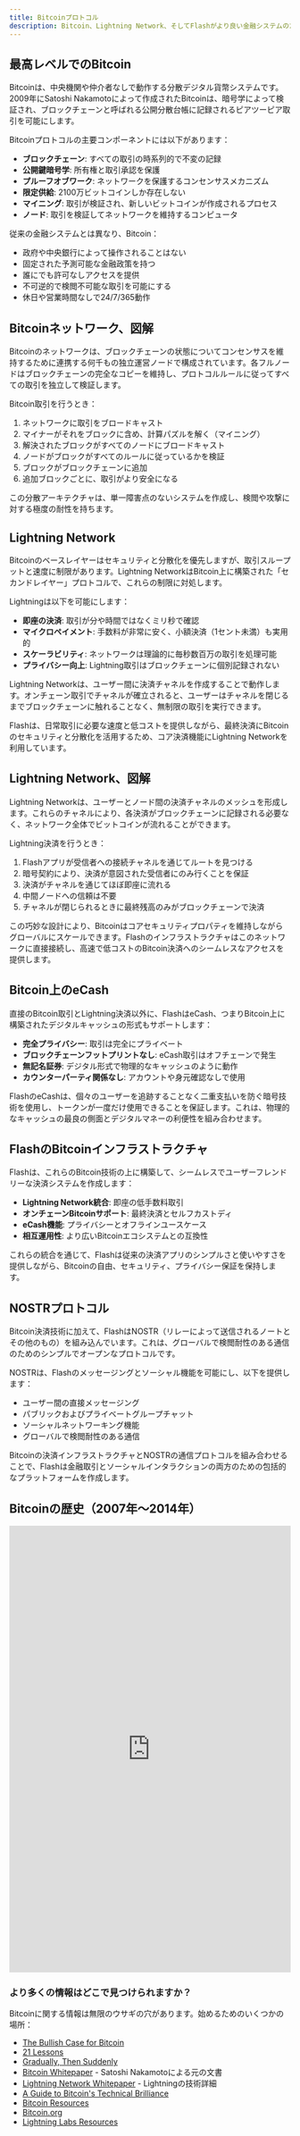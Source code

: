 ```yaml
---
title: Bitcoinプロトコル
description: Bitcoin、Lightning Network、そしてFlashがより良い金融システムのためにこれらの技術をどのように活用するかの明確な説明。
---
```


## 最高レベルでのBitcoin

Bitcoinは、中央機関や仲介者なしで動作する分散デジタル貨幣システムです。2009年にSatoshi Nakamotoによって作成されたBitcoinは、暗号学によって検証され、ブロックチェーンと呼ばれる公開分散台帳に記録されるピアツーピア取引を可能にします。

Bitcoinプロトコルの主要コンポーネントには以下があります：

- **ブロックチェーン**: すべての取引の時系列的で不変の記録
- **公開鍵暗号学**: 所有権と取引承認を保護
- **プルーフオブワーク**: ネットワークを保護するコンセンサスメカニズム
- **限定供給**: 2100万ビットコインしか存在しない
- **マイニング**: 取引が検証され、新しいビットコインが作成されるプロセス
- **ノード**: 取引を検証してネットワークを維持するコンピュータ

従来の金融システムとは異なり、Bitcoin：
- 政府や中央銀行によって操作されることはない
- 固定された予測可能な金融政策を持つ
- 誰にでも許可なしアクセスを提供
- 不可逆的で検閲不可能な取引を可能にする
- 休日や営業時間なしで24/7/365動作

## Bitcoinネットワーク、図解

Bitcoinのネットワークは、ブロックチェーンの状態についてコンセンサスを維持するために連携する何千もの独立運営ノードで構成されています。各フルノードはブロックチェーンの完全なコピーを維持し、プロトコルルールに従ってすべての取引を独立して検証します。

Bitcoin取引を行うとき：

1. ネットワークに取引をブロードキャスト
2. マイナーがそれをブロックに含め、計算パズルを解く（マイニング）
3. 解決されたブロックがすべてのノードにブロードキャスト
4. ノードがブロックがすべてのルールに従っているかを検証
5. ブロックがブロックチェーンに追加
6. 追加ブロックごとに、取引がより安全になる

この分散アーキテクチャは、単一障害点のないシステムを作成し、検閲や攻撃に対する極度の耐性を持ちます。

## Lightning Network

Bitcoinのベースレイヤーはセキュリティと分散化を優先しますが、取引スループットと速度に制限があります。Lightning NetworkはBitcoin上に構築された「セカンドレイヤー」プロトコルで、これらの制限に対処します。

Lightningは以下を可能にします：

- **即座の決済**: 取引が分や時間ではなくミリ秒で確認
- **マイクロペイメント**: 手数料が非常に安く、小額決済（1セント未満）も実用的
- **スケーラビリティ**: ネットワークは理論的に毎秒数百万の取引を処理可能
- **プライバシー向上**: Lightning取引はブロックチェーンに個別記録されない

Lightning Networkは、ユーザー間に決済チャネルを作成することで動作します。オンチェーン取引でチャネルが確立されると、ユーザーはチャネルを閉じるまでブロックチェーンに触れることなく、無制限の取引を実行できます。

Flashは、日常取引に必要な速度と低コストを提供しながら、最終決済にBitcoinのセキュリティと分散化を活用するため、コア決済機能にLightning Networkを利用しています。

## Lightning Network、図解

Lightning Networkは、ユーザーとノード間の決済チャネルのメッシュを形成します。これらのチャネルにより、各決済がブロックチェーンに記録される必要なく、ネットワーク全体でビットコインが流れることができます。

Lightning決済を行うとき：

1. Flashアプリが受信者への接続チャネルを通じてルートを見つける
2. 暗号契約により、決済が意図された受信者にのみ行くことを保証
3. 決済がチャネルを通じてほぼ即座に流れる
4. 中間ノードへの信頼は不要
5. チャネルが閉じられるときに最終残高のみがブロックチェーンで決済

この巧妙な設計により、Bitcoinはコアセキュリティプロパティを維持しながらグローバルにスケールできます。Flashのインフラストラクチャはこのネットワークに直接接続し、高速で低コストのBitcoin決済へのシームレスなアクセスを提供します。

## Bitcoin上のeCash

直接のBitcoin取引とLightning決済以外に、FlashはeCash、つまりBitcoin上に構築されたデジタルキャッシュの形式もサポートします：

- **完全プライバシー**: 取引は完全にプライベート
- **ブロックチェーンフットプリントなし**: eCash取引はオフチェーンで発生
- **無記名証券**: デジタル形式で物理的なキャッシュのように動作
- **カウンターパーティ関係なし**: アカウントや身元確認なしで使用

FlashのeCashは、個々のユーザーを追跡することなく二重支払いを防ぐ暗号技術を使用し、トークンが一度だけ使用できることを保証します。これは、物理的なキャッシュの最良の側面とデジタルマネーの利便性を組み合わせます。

## FlashのBitcoinインフラストラクチャ

Flashは、これらのBitcoin技術の上に構築して、シームレスでユーザーフレンドリーな決済システムを作成します：

- **Lightning Network統合**: 即座の低手数料取引
- **オンチェーンBitcoinサポート**: 最終決済とセルフカストディ
- **eCash機能**: プライバシーとオフラインユースケース
- **相互運用性**: より広いBitcoinエコシステムとの互換性

これらの統合を通じて、Flashは従来の決済アプリのシンプルさと使いやすさを提供しながら、Bitcoinの自由、セキュリティ、プライバシー保証を保持します。

## NOSTRプロトコル

Bitcoin決済技術に加えて、FlashはNOSTR（リレーによって送信されるノートとその他のもの）を組み込んでいます。これは、グローバルで検閲耐性のある通信のためのシンプルでオープンなプロトコルです。

NOSTRは、Flashのメッセージングとソーシャル機能を可能にし、以下を提供します：
- ユーザー間の直接メッセージング
- パブリックおよびプライベートグループチャット
- ソーシャルネットワーキング機能
- グローバルで検閲耐性のある通信

Bitcoinの決済インフラストラクチャとNOSTRの通信プロトコルを組み合わせることで、Flashは金融取引とソーシャルインタラクションの両方のための包括的なプラットフォームを作成します。

## Bitcoinの歴史（2007年〜2014年）
<iframe width="100%" height="800" frameborder="0" src="https://historyofbitcoin.org/" title="The History of Bitcoin" allowfullscreen></iframe>

### より多くの情報はどこで見つけられますか？

Bitcoinに関する情報は無限のウサギの穴があります。始めるためのいくつかの場所：
-   [The Bullish Case for Bitcoin](https://vijayboyapati.medium.com/the-bullish-case-for-bitcoin-6ecc8bdecc1)
-   [21 Lessons](https://21lessons.com/)
-   [Gradually, Then Suddenly](https://unchained.com/blog/category/gradually-then-suddenly/)
-   [Bitcoin Whitepaper](https://bitcoin.org/bitcoin.pdf) - Satoshi Nakamotoによる元の文書
-   [Lightning Network Whitepaper](https://lightning.network/lightning-network-paper.pdf) - Lightningの技術詳細
-   [A Guide to Bitcoin's Technical Brilliance](https://medium.com/digitalassetresearch/a-guide-to-bitcoins-technical-brilliance-for-non-programmers-e28211e797c0)
-   [Bitcoin Resources](https://bitcoin-resources.com/)
-   [Bitcoin.org](https://bitcoin.org/en/)
-   [Lightning Labs Resources](https://docs.lightning.engineering/)

<div style="height:400px;width:100%"></div>


「もし流行すれば、いくらか手に入れるのは意味があるかもしれない。」 〜 （Satoshi Nakamoto）

[🐇](https://rabbithole.flashapp.com)

<!-- Navigation links -->
<div class="flex justify-between items-center mt-8 pt-4 border-t border-zinc-200 dark:border-zinc-700">
  <div class="w-1/3 text-left">
    <a href="bitcoin-protocol" class="inline-flex items-center bg-purple-600 hover:bg-purple-700 text-white rounded-md transition-colors px-4 py-2 text-sm font-medium shadow-sm hover:shadow-md">
      <svg xmlns="http://www.w3.org/2000/svg" class="h-6 w-6 mr-2" fill="none" viewBox="0 0 24 24" stroke="currentColor">
        <path stroke-linecap="round" stroke-linejoin="round" stroke-width="3" d="M15 19l-7-7 7-7" />
      </svg>
      Bitcoinプロトコル
    </a>
  </div>
  <div class="w-1/3 text-center">
    <!-- Optional center content -->
  </div>
  <div class="w-1/3 text-right">
    <a href="lightning-network" class="inline-flex items-center bg-purple-600 hover:bg-purple-700 text-white rounded-md transition-colors px-4 py-2 text-sm font-medium shadow-sm hover:shadow-md">
      Lightning Network
      <svg xmlns="http://www.w3.org/2000/svg" class="h-6 w-6 ml-2" fill="none" viewBox="0 0 24 24" stroke="currentColor">
        <path stroke-linecap="round" stroke-linejoin="round" stroke-width="3" d="M9 5l7 7-7 7" />
      </svg>
    </a>
  </div>
</div>